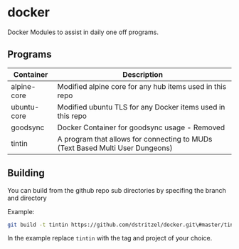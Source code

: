 # docker
Docker Modules to assist in daily one off programs.

## Programs
| Container | Description |
|-----------|-------------|
| alpine-core | Modified alpine core for any hub items used in this repo |
| ubuntu-core | Modified ubuntu TLS for any Docker items used in this repo |
| goodsync   | Docker Container for goodsync usage - Removed|
| tintin      | A program that allows for connecting to MUDs (Text Based Multi User Dungeons) |


## Building
You can build from the github repo sub directories by specifing the branch and directory

Example:
```bash
git build -t tintin https://github.com/dstritzel/docker.git\#master/tintin
```

In the example replace `tintin` with the tag and project of your choice.

